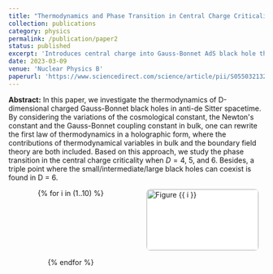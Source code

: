 ```yaml
---
title: "Thermodynamics and Phase Transition in Central Charge Criticality of Charged Gauss-Bonnet AdS Black Holes"
collection: publications
category: physics
permalink: /publication/paper2
status: published
excerpt: 'Introduces central charge into Gauss-Bonnet AdS black hole thermodynamics and reveals new phase transition phenomena through holographic analysis.'
date: 2023-03-09
venue: 'Nuclear Physics B'
paperurl: 'https://www.sciencedirect.com/science/article/pii/S0550321323001633?ref=pdf_download&fr=RR-2&rr=986d13eb286f5e39'
---
```


**Abstract:** In this paper, we investigate the thermodynamics of D-dimensional charged Gauss-Bonnet black holes in anti-de Sitter spacetime. By considering the variations of the cosmological constant, the Newton's constant and the Gauss-Bonnet coupling constant in bulk, one can rewrite the first law of thermodynamics in a holographic form, where the contributions of thermodynamical variables in bulk and the boundary field theory are both included. Based on this approach, we study the phase transition in the central charge criticality when $D = 4$, 5, and 6. Besides, a triple point where the small/intermediate/large black holes can coexist is found in D = 6.

<!-- 画廊样式：响应式网格 + 卡片效果 -->
<style>
.thumb-grid{
  display: grid;
  grid-template-columns: repeat(auto-fit, minmax(160px, 1fr));
  gap: 14px;
  justify-items: center;
  align-items: start;
  margin: 8px 0 24px;
}
.thumb{
  width: 100%;
  max-width: 220px;
  border: 1px solid #e4e4e4;
  border-radius: 8px;
  overflow: hidden;
  background: #fff;
  box-shadow: 0 0 0 rgba(0,0,0,0);
  transition: box-shadow .2s ease, transform .2s ease;
  text-decoration: none;
}
.thumb:hover{ box-shadow: 0 6px 16px rgba(0,0,0,.08); transform: translateY(-2px); }
.thumb img{
  width: 100%;
  height: 120px;          /* 统一缩略图高度；若想不裁剪可把 cover 改为 contain */
  object-fit: cover;
  display: block;
}
.thumb-caption{
  font-size: 0.85rem;
  color: #666;
  text-align: center;
  padding: 6px 8px 8px;
}
</style>

<!-- 画廊（把 1..12 改为你的张数；文件名按 f1.jpg…fN.jpg） -->
<div class="thumb-grid">
  {% for i in (1..10) %}
  <div class="thumb">
    <img src="/images/publication/paper2/f{{ i }}.jpg" alt="Figure {{ i }}" loading="lazy">
  </div>
  {% endfor %}
</div>